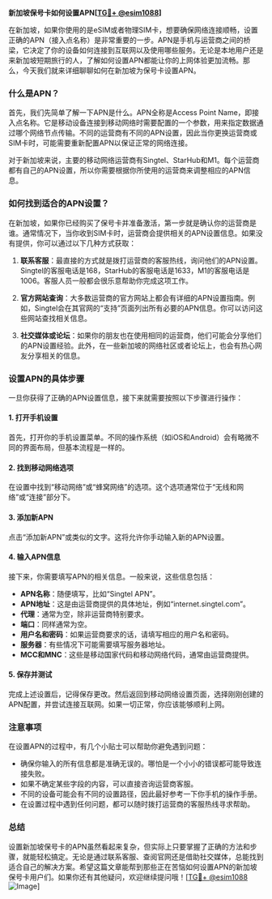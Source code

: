 **新加坡保号卡如何设置APN[[TG💪+ @esim1088](https://t.me/s/esim1088)]**

在新加坡，如果你使用的是eSIM或者物理SIM卡，想要确保网络连接顺畅，设置正确的APN（接入点名称）是非常重要的一步。APN是手机与运营商之间的桥梁，它决定了你的设备如何连接到互联网以及使用哪些服务。无论是本地用户还是来新加坡短期旅行的人，了解如何设置APN都能让你的上网体验更加流畅。那么，今天我们就来详细聊聊如何在新加坡为保号卡设置APN。

### 什么是APN？

首先，我们先简单了解一下APN是什么。APN全称是Access Point Name，即接入点名称。它是移动设备连接到移动网络时需要配置的一个参数，用来指定数据通过哪个网络节点传输。不同的运营商有不同的APN设置，因此当你更换运营商或SIM卡时，可能需要重新配置APN以保证正常的网络连接。

对于新加坡来说，主要的移动网络运营商有Singtel、StarHub和M1。每个运营商都有自己的APN设置，所以你需要根据你所使用的运营商来调整相应的APN信息。

### 如何找到适合的APN设置？

在新加坡，如果你已经购买了保号卡并准备激活，第一步就是确认你的运营商是谁。通常情况下，当你收到SIM卡时，运营商会提供相关的APN设置信息。如果没有提供，你可以通过以下几种方式获取：

1. **联系客服**：最直接的方式就是拨打运营商的客服热线，询问他们的APN设置。Singtel的客服电话是168，StarHub的客服电话是1633，M1的客服电话是1006。客服人员一般都会很乐意帮助你完成这项工作。

2. **官方网站查询**：大多数运营商的官方网站上都会有详细的APN设置指南。例如，Singtel会在其官网的“支持”页面列出所有必要的APN信息。你可以访问这些网站查找相关信息。

3. **社交媒体或论坛**：如果你的朋友也在使用相同的运营商，他们可能会分享他们的APN设置经验。此外，在一些新加坡的网络社区或者论坛上，也会有热心网友分享相关的信息。

### 设置APN的具体步骤

一旦你获得了正确的APN设置信息，接下来就需要按照以下步骤进行操作：

#### 1. 打开手机设置

首先，打开你的手机设置菜单。不同的操作系统（如iOS和Android）会有略微不同的界面布局，但基本流程是一样的。

#### 2. 找到移动网络选项

在设置中找到“移动网络”或“蜂窝网络”的选项。这个选项通常位于“无线和网络”或“连接”部分下。

#### 3. 添加新APN

点击“添加新APN”或类似的文字。这将允许你手动输入新的APN设置。

#### 4. 输入APN信息

接下来，你需要填写APN的相关信息。一般来说，这些信息包括：
- **APN名称**：随便填写，比如“Singtel APN”。
- **APN地址**：这是由运营商提供的具体地址，例如“internet.singtel.com”。
- **代理**：通常为空，除非运营商特别要求。
- **端口**：同样通常为空。
- **用户名和密码**：如果运营商要求的话，请填写相应的用户名和密码。
- **服务器**：有些情况下可能需要填写服务器地址。
- **MCC和MNC**：这些是移动国家代码和移动网络代码，通常由运营商提供。

#### 5. 保存并测试

完成上述设置后，记得保存更改。然后返回到移动网络设置页面，选择刚刚创建的APN配置，并尝试连接互联网。如果一切正常，你应该能够顺利上网。

### 注意事项

在设置APN的过程中，有几个小贴士可以帮助你避免遇到问题：
- 确保你输入的所有信息都是准确无误的。哪怕是一个小小的错误都可能导致连接失败。
- 如果不确定某些字段的内容，可以直接咨询运营商客服。
- 不同的设备可能会有不同的设置路径，因此最好参考一下你手机的操作手册。
- 在设置过程中遇到任何问题，都可以随时拨打运营商的客服热线寻求帮助。

### 总结

设置新加坡保号卡的APN虽然看起来复杂，但实际上只要掌握了正确的方法和步骤，就能轻松搞定。无论是通过联系客服、查阅官网还是借助社交媒体，总能找到适合自己的解决方案。希望这篇文章能帮到那些正在苦恼如何设置APN的新加坡保号卡用户们。如果你还有其他疑问，欢迎继续提问哦！[[TG💪+ @esim1088](https://t.me/s/esim1088) ![Image](https://i.postimg.cc/4NQfJmqS/Snipaste-2025-05-13-00-14-12.png)]